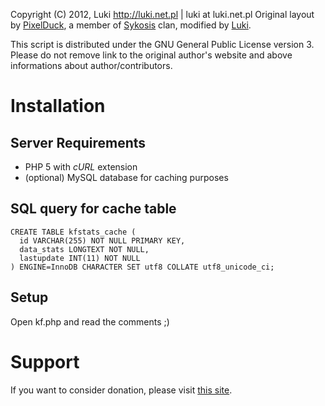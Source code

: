 Copyright (C) 2012, Luki
http://luki.net.pl | luki at luki.net.pl
Original layout by [PixelDuck](http://nyssa.me), a member of [Sykosis](http://sykosis.co.uk) clan, modified by [Luki](http://luki.net.pl).

This script is distributed under the GNU General Public License version 3.
Please do not remove link to the original author's website and above informations about author/contributors.

# Installation
## Server Requirements
  * PHP 5 with *cURL* extension
  * (optional) MySQL database for caching purposes

## SQL query for cache table
```
CREATE TABLE kfstats_cache (
  id VARCHAR(255) NOT NULL PRIMARY KEY,
  data_stats LONGTEXT NOT NULL,
  lastupdate INT(11) NOT NULL
) ENGINE=InnoDB CHARACTER SET utf8 COLLATE utf8_unicode_ci;
```

## Setup
Open kf.php and read the comments ;)

# Support
If you want to consider donation, please visit [this site](http://luki.net.pl/donate.html).